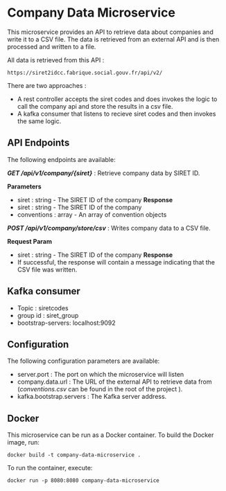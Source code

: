 # Company Data Microservice
This microservice provides an API to retrieve data about companies and write it to a CSV file. The data is retrieved from an external API and is then processed and written to a file.

All data is retrieved from this API : 
```
https://siret2idcc.fabrique.social.gouv.fr/api/v2/
```
There are two approaches :

- A rest controller accepts the siret codes and does invokes the logic to call the company api and store the results in a csv file.
- A kafka consumer that listens to recieve siret codes and then invokes the same logic.

## API Endpoints
The following endpoints are available:

***GET /api/v1/company/{siret}***
: Retrieve company data by SIRET ID.

**Parameters**
- siret	: string - The SIRET ID of the company
**Response**
- siret	: string - The SIRET ID of the company
- conventions : array - An array of convention objects

***POST /api/v1/company/store/csv***
: Writes company data to a CSV file.

**Request Param**
- siret : string - The SIRET ID of the company
**Response**
- If successful, the response will contain a message indicating that the CSV file was written.

## Kafka consumer
- Topic : siretcodes
- group id : siret_group
- bootstrap-servers: localhost:9092

## Configuration
The following configuration parameters are available:


- server.port : The port on which the microservice will listen
- company.data.url : The URL of the external API to retrieve data from (*conventions.csv* can be found in the root of the project ).
- kafka.bootstrap.servers : The Kafka server address.

## Docker
This microservice can be run as a Docker container. To build the Docker image, run:
```
docker build -t company-data-microservice .
```
To run the container, execute:

```
docker run -p 8080:8080 company-data-microservice
```
